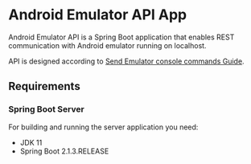 # Android Emulator API App

Android Emulator API is a Spring Boot application that enables REST communication with Android emulator running on localhost.

API is designed according to [Send Emulator console commands Guide](https://developer.android.com/studio/run/emulator-console).

## Requirements
### Spring Boot Server
For building and running the server application you need:
-   JDK 11
-   Spring Boot 2.1.3.RELEASE